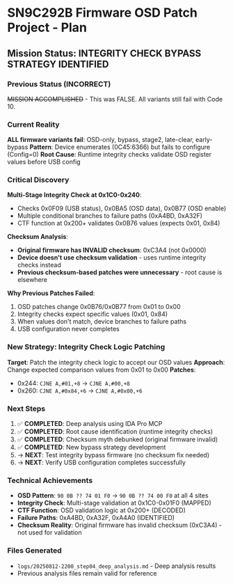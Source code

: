 # SN9C292B Firmware OSD Patch Project - Plan

## Mission Status: INTEGRITY CHECK BYPASS STRATEGY IDENTIFIED

### Previous Status (INCORRECT)
~~MISSION ACCOMPLISHED~~ - This was FALSE. All variants still fail with Code 10.

### Current Reality
**ALL firmware variants fail**: OSD-only, bypass, stage2, late-clear, early-bypass
**Pattern**: Device enumerates (0C45:6366) but fails to configure (Config=0)
**Root Cause**: Runtime integrity checks validate OSD register values before USB config

### Critical Discovery
**Multi-Stage Integrity Check at 0x1C0-0x240**:
- Checks 0x0F09 (USB status), 0x0BA5 (OSD data), 0x0B77 (OSD enable)
- Multiple conditional branches to failure paths (0xA4BD, 0xA32F)
- CTF function at 0x200+ validates 0x0B76 values (expects 0x01, 0x84)

**Checksum Analysis**:
- **Original firmware has INVALID checksum**: 0xC3A4 (not 0x0000)
- **Device doesn't use checksum validation** - uses runtime integrity checks instead
- **Previous checksum-based patches were unnecessary** - root cause is elsewhere

**Why Previous Patches Failed**:
1. OSD patches change 0x0B76/0x0B77 from 0x01 to 0x00
2. Integrity checks expect specific values (0x01, 0x84)
3. When values don't match, device branches to failure paths
4. USB configuration never completes

### New Strategy: Integrity Check Logic Patching
**Target**: Patch the integrity check logic to accept our OSD values
**Approach**: Change expected comparison values from 0x01 to 0x00
**Patches**:
- 0x244: `CJNE A,#01,+8` → `CJNE A,#00,+8`
- 0x260: `CJNE A,#0x84,+6` → `CJNE A,#0x00,+6`

### Next Steps
1. ✅ **COMPLETED**: Deep analysis using IDA Pro MCP
2. ✅ **COMPLETED**: Root cause identification (runtime integrity checks)
3. ✅ **COMPLETED**: Checksum myth debunked (original firmware invalid)
4. ✅ **COMPLETED**: New bypass strategy development
5. → **NEXT**: Test integrity bypass firmware (no checksum fix needed)
6. → **NEXT**: Verify USB configuration completes successfully

### Technical Achievements
- **OSD Pattern**: `90 0B ?? 74 01 F0` → `90 0B ?? 74 00 F0` at all 4 sites
- **Integrity Check**: Multi-stage validation at 0x1C0-0x01F0 (MAPPED)
- **CTF Function**: OSD validation logic at 0x200+ (DECODED)
- **Failure Paths**: 0xA4BD, 0xA32F, 0xA4A0 (IDENTIFIED)
- **Checksum Reality**: Original firmware has invalid checksum (0xC3A4) - not used for validation

### Files Generated
- `logs/20250812-2200_step04_deep_analysis.md` - Deep analysis results
- Previous analysis files remain valid for reference
